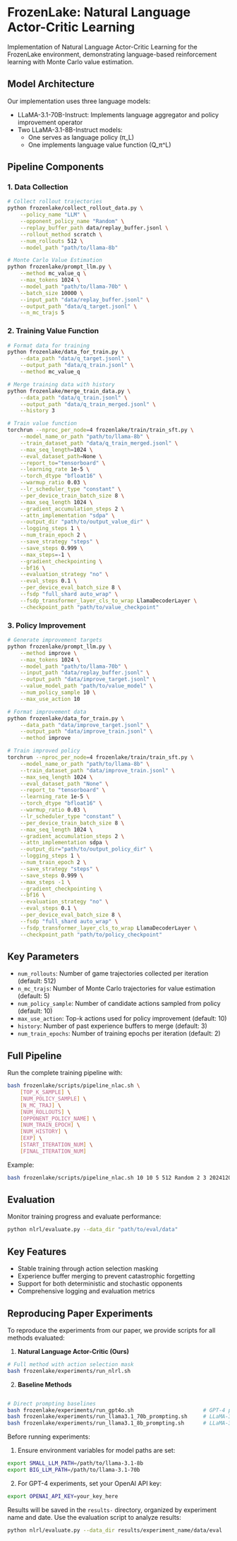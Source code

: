 # FrozenLake: Natural Language Actor-Critic Learning

Implementation of Natural Language Actor-Critic Learning for the FrozenLake environment, demonstrating language-based reinforcement learning with Monte Carlo value estimation.

## Model Architecture
Our implementation uses three language models:
- LLaMA-3.1-70B-Instruct: Implements language aggregator and policy improvement operator
- Two LLaMA-3.1-8B-Instruct models:
  - One serves as language policy (π_L)
  - One implements language value function (Q_π^L)

## Pipeline Components

### 1. Data Collection
```bash
# Collect rollout trajectories
python frozenlake/collect_rollout_data.py \
    --policy_name "LLM" \
    --opponent_policy_name "Random" \
    --replay_buffer_path data/replay_buffer.jsonl \
    --rollout_method scratch \
    --num_rollouts 512 \
    --model_path "path/to/llama-8b"

# Monte Carlo Value Estimation
python frozenlake/prompt_llm.py \
    --method mc_value_q \
    --max_tokens 1024 \
    --model_path "path/to/llama-70b" \
    --batch_size 10000 \
    --input_path "data/replay_buffer.jsonl" \
    --output_path "data/q_target.jsonl" \
    --n_mc_trajs 5
```

### 2. Training Value Function
```bash
# Format data for training
python frozenlake/data_for_train.py \
    --data_path "data/q_target.jsonl" \
    --output_path "data/q_train.jsonl" \
    --method mc_value_q

# Merge training data with history
python frozenlake/merge_train_data.py \
    --data_path "data/q_train.jsonl" \
    --output_path "data/q_train_merged.jsonl" \
    --history 3

# Train value function
torchrun --nproc_per_node=4 frozenlake/train/train_sft.py \
    --model_name_or_path "path/to/llama-8b" \
    --train_dataset_path "data/q_train_merged.jsonl" \
    --max_seq_length=1024 \
    --eval_dataset_path=None \
    --report_to="tensorboard" \
    --learning_rate 1e-5 \
    --torch_dtype "bfloat16" \
    --warmup_ratio 0.03 \
    --lr_scheduler_type "constant" \
    --per_device_train_batch_size 8 \
    --max_seq_length 1024 \
    --gradient_accumulation_steps 2 \
    --attn_implementation "sdpa" \
    --output_dir "path/to/output_value_dir" \
    --logging_steps 1 \
    --num_train_epoch 2 \
    --save_strategy "steps" \
    --save_steps 0.999 \
    --max_steps=-1 \
    --gradient_checkpointing \
    --bf16 \
    --evaluation_strategy "no" \
    --eval_steps 0.1 \
    --per_device_eval_batch_size 8 \
    --fsdp "full_shard auto_wrap" \
    --fsdp_transformer_layer_cls_to_wrap LlamaDecoderLayer \
    --checkpoint_path "path/to/value_checkpoint"
```

### 3. Policy Improvement
```bash
# Generate improvement targets
python frozenlake/prompt_llm.py \
    --method improve \
    --max_tokens 1024 \
    --model_path "path/to/llama-70b" \
    --input_path "data/replay_buffer.jsonl" \
    --output_path "data/improve_target.jsonl" \
    --value_model_path "path/to/value_model" \
    --num_policy_sample 10 \
    --max_use_action 10

# Format improvement data
python frozenlake/data_for_train.py \
    --data_path "data/improve_target.jsonl" \
    --output_path "data/improve_train.jsonl" \
    --method improve

# Train improved policy
torchrun --nproc_per_node=4 frozenlake/train/train_sft.py \
    --model_name_or_path "path/to/llama-8b" \
    --train_dataset_path "data/improve_train.jsonl" \
    --max_seq_length 1024 \
    --eval_dataset_path "None" \
    --report_to "tensorboard" \
    --learning_rate 1e-5 \
    --torch_dtype "bfloat16" \
    --warmup_ratio 0.03 \
    --lr_scheduler_type "constant" \
    --per_device_train_batch_size 8 \
    --max_seq_length 1024 \
    --gradient_accumulation_steps 2 \
    --attn_implementation sdpa \
    --output_dir="path/to/output_policy_dir" \
    --logging_steps 1 \
    --num_train_epoch 2 \
    --save_strategy "steps" \
    --save_steps 0.999 \
    --max_steps -1 \
    --gradient_checkpointing \
    --bf16 \
    --evaluation_strategy "no" \
    --eval_steps 0.1 \
    --per_device_eval_batch_size 8 \
    --fsdp "full_shard auto_wrap" \
    --fsdp_transformer_layer_cls_to_wrap LlamaDecoderLayer \
    --checkpoint_path "path/to/policy_checkpoint"
```

## Key Parameters
- `num_rollouts`: Number of game trajectories collected per iteration (default: 512)
- `n_mc_trajs`: Number of Monte Carlo trajectories for value estimation (default: 5)
- `num_policy_sample`: Number of candidate actions sampled from policy (default: 10)
- `max_use_action`: Top-k actions used for policy improvement (default: 10)
- `history`: Number of past experience buffers to merge (default: 3)
- `num_train_epochs`: Number of training epochs per iteration (default: 2)

## Full Pipeline
Run the complete training pipeline with:
```bash
bash frozenlake/scripts/pipeline_nlac.sh \
    [TOP_K_SAMPLE] \
    [NUM_POLICY_SAMPLE] \
    [N_MC_TRAJ] \
    [NUM_ROLLOUTS] \
    [OPPONENT_POLICY_NAME] \
    [NUM_TRAIN_EPOCH] \
    [NUM_HISTORY] \
    [EXP] \
    [START_ITERATION_NUM] \
    [FINAL_ITERATION_NUM]
```

Example:
```bash
bash frozenlake/scripts/pipeline_nlac.sh 10 10 5 512 Random 2 3 20241203 1 31
```

## Evaluation
Monitor training progress and evaluate performance:
```bash
python nlrl/evaluate.py --data_dir "path/to/eval/data"
```

## Key Features
- Stable training through action selection masking
- Experience buffer merging to prevent catastrophic forgetting
- Support for both deterministic and stochastic opponents
- Comprehensive logging and evaluation metrics

## Reproducing Paper Experiments

To reproduce the experiments from our paper, we provide scripts for all methods evaluated:

1. **Natural Language Actor-Critic (Ours)**
```bash
# Full method with action selection mask
bash frozenlake/experiments/run_nlrl.sh

```

2. **Baseline Methods**
```bash

# Direct prompting baselines
bash frozenlake/experiments/run_gpt4o.sh                      # GPT-4 prompting
bash frozenlake/experiments/run_llama3.1_70b_prompting.sh     # LLaMA-3.1-70B prompting
bash frozenlake/experiments/run_llama3.1_8b_prompting.sh      # LLaMA-3.1-8B prompting
```

Before running experiments:
1. Ensure environment variables for model paths are set:
```bash
export SMALL_LLM_PATH=/path/to/llama-3.1-8b
export BIG_LLM_PATH=/path/to/llama-3.1-70b
```
2. For GPT-4 experiments, set your OpenAI API key:
```bash
export OPENAI_API_KEY=your_key_here
```

Results will be saved in the `results-` directory, organized by experiment name and date. Use the evaluation script to analyze results:
```bash
python nlrl/evaluate.py --data_dir results/experiment_name/data/eval
```
